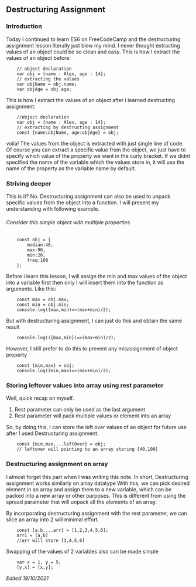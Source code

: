 ## Destructuring Assignment

### Introduction
Today I continued to learn ES6 on FreeCodeCamp and the destructuring assignment lesson literally just blew my mind.
I never thought extracting values of an object could be so clean and easy. This is how I extract the values of an object 
before:

```
    // object declaration
    var obj = {name : Alex, age : 14};
    // extracting the values
    var objName = obj.name;
    var objAge = obj.age;
```

This is how I extract the values of an object after i learned destructing assignment:

```
    //object declaration
    var obj = {name : Alex, age : 14};
    // extracting by destructing assignment
    const {name:objName, age:objAge} = obj;
```
voila! The values from the object is extracted with just single line of code. Of course you can extract a specific value 
from the object, we just have to specify which value of the property we want in the curly bracket. If we didnt specified the 
name of the variable which the values store in, it will use the name of the property as the variable name by default.

### Striving deeper
This is it? No. Destructuring assignment can also be used to unpack specific values from the object into a function.
I will present my understanding with following example.

###### Consider this simple object with multiple properties
```
    const obj = {
        median:40,
        max:90,
        min:20,
        freq:100
    };
```
Before i learn this lesson, I will assign the min and max values of the object into a variable first then only I will insert them
into the function as arguments. Like this:

```
    const max = obj.max;
    const min = obj.min;
    console.log((max,min)=>(max+min)/2);
```
But with destructuring assignment, I can just do this and obtain the same result

```
    console.log(({max,min})=>(max+min)/2);
```
However, I still prefer to do this to prevent any misassignment of object property

```
    const {min,max} = obj;
    console.log((min,max)=>(max+min)/2);
```
### Storing leftover values into array using rest parameter
Well, quick recap on myself.
1. Rest parameter can only be used as the last argument
2. Rest parameter will pack multiple values or element into an array

So, by doing this, I can store the left over values of an object for future use after I used Destructuring assignment.

```
    const {min,max,...leftOver} = obj;
    // leftover will pointing to an array storing [40,100]
```

### Destructuring assignment on array
I almost forget this part when I was writing this note. In short, Destructuring assignment works similarly on array datatype
With this, we can pick desired element in an array and assign them to a new variable, which can be packed into a new array or other purposes. 
This is different from using the spread parameter that will unpack all the elements of an array.

By incorporating destructuring assignment with the rest parameter, we can slice an array into 2 will minimal effort.

```
    const [a,b,...arr] = [1,2,3,4,5,6];
    arr1 = [a,b]
    //arr will store [3,4,5,6]
```
Swapping of the values of 2 variables also can be made simple

```
    var x = 1, y = 5;
    [y,x] = [x,y];
```

*Edited 19/10/2021*